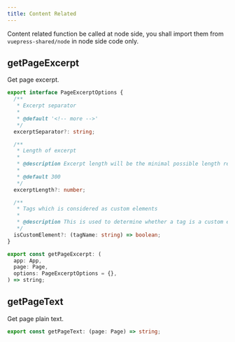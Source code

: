 ```yaml
---
title: Content Related
---
```


Content related function be called at node side, you shall import them from `vuepress-shared/node` in node side code only.

## getPageExcerpt

Get page excerpt.

```ts
export interface PageExcerptOptions {
  /**
   * Excerpt separator
   *
   * @default '<!-- more -->'
   */
  excerptSeparator?: string;

  /**
   * Length of excerpt
   *
   * @description Excerpt length will be the minimal possible length reaching this value
   *
   * @default 300
   */
  excerptLength?: number;

  /**
   * Tags which is considered as custom elements
   *
   * @description This is used to determine whether a tag is a custom element since all unknown tags are removed in excerpt
   */
  isCustomElement?: (tagName: string) => boolean;
}

export const getPageExcerpt: (
  app: App,
  page: Page,
  options: PageExcerptOptions = {},
) => string;
```

## getPageText

Get page plain text.

```ts
export const getPageText: (page: Page) => string;
```
